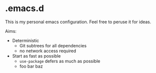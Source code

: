 # .emacs.d

This is my personal emacs configuration. Feel free to peruse it for
ideas.

Aims:
- Deterministic
    - Git subtrees for all dependencies
    - no network access required
- Start as fast as possible
    - `use-package` defers as much as possible
    - foo bar baz
